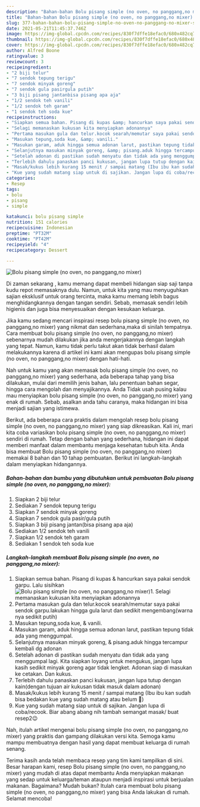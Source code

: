 ```yaml
---
description: "Bahan-bahan Bolu pisang simple (no oven, no panggang,no mixer) Sederhana dan Mudah Dibuat"
title: "Bahan-bahan Bolu pisang simple (no oven, no panggang,no mixer) Sederhana dan Mudah Dibuat"
slug: 377-bahan-bahan-bolu-pisang-simple-no-oven-no-panggang-no-mixer-sederhana-dan-mudah-dibuat
date: 2021-05-21T11:45:37.746Z
image: https://img-global.cpcdn.com/recipes/830f7dffe18efac0/680x482cq70/bolu-pisang-simple-no-oven-no-panggangno-mixer-foto-resep-utama.jpg
thumbnail: https://img-global.cpcdn.com/recipes/830f7dffe18efac0/680x482cq70/bolu-pisang-simple-no-oven-no-panggangno-mixer-foto-resep-utama.jpg
cover: https://img-global.cpcdn.com/recipes/830f7dffe18efac0/680x482cq70/bolu-pisang-simple-no-oven-no-panggangno-mixer-foto-resep-utama.jpg
author: Alfred Boone
ratingvalue: 3
reviewcount: 3
recipeingredient:
- "2 biji telur"
- "7 sendok tepung terigu"
- "7 sendok minyak goreng"
- "7 sendok gula pasirgula putih"
- "3 biji pisang jantanbisa pisang apa aja"
- "1/2 sendok teh vanili"
- "1/2 sendok teh garam"
- "1 sendok teh soda kue"
recipeinstructions:
- "Siapkan semua bahan. Pisang di kupas &amp; hancurkan saya pakai sendok garpu. Lalu sisihkan"
- "Selagi memanaskan kukusan kita menyiapkan adonannya"
- "Pertama masukan gula dan telur.kocok searah/memutar saya pakai sendok garpu.lakukan hingga gula larut dan sedikit mengembang(warna nya sedikit putih)"
- "Masukan tepung,soda kue, &amp; vanili."
- "Masukan garam, aduk hingga semua adonan larut, pastikan tepung tidak ada yang menggumpal."
- "Selanjutnya masukan minyak goreng, &amp; pisang.aduk hingga tercampur kembali dg adonan"
- "Setelah adonan di pastikan sudah menyatu dan tidak ada yang menggumpal lagi. Kita siapkan loyang untuk mengukus, jangan lupa kasih sedikit minyak goreng agar tidak lengket. Adonan siap di masukan ke cetakan. Dan kukus."
- "Terlebih dahulu panaskan panci kukusan, jangan lupa tutup dengan kain(dengan tujuan air kukusan tidak masuk dalam adonan)"
- "Masak/kukus lebih kurang 15 menit / sampai matang (Ibu ibu kan sudah bisa bedakan kue yang sudah matang atau belum 🤣)"
- "Kue yang sudah matang siap untuk di sajikan. Jangan lupa di coba/recook. Biar abang abang nih tambah semangat masak/ buat resep2😉"
categories:
- Resep
tags:
- bolu
- pisang
- simple

katakunci: bolu pisang simple 
nutrition: 151 calories
recipecuisine: Indonesian
preptime: "PT32M"
cooktime: "PT42M"
recipeyield: "4"
recipecategory: Dessert

---
```



![Bolu pisang simple (no oven, no panggang,no mixer)](https://img-global.cpcdn.com/recipes/830f7dffe18efac0/680x482cq70/bolu-pisang-simple-no-oven-no-panggangno-mixer-foto-resep-utama.jpg)

Di zaman  sekarang , kamu memang dapat membeli hidangan siap saji tanpa kudu repot memasaknya dulu. Namun, untuk kita yang mau menyuguhkan sajian eksklusif untuk orang tercinta, maka kamu memang lebih bagus menghidangkannya dengan tangan sendiri. Sebab, memasak sendiri lebih higienis dan juga bisa menyesuaikan dengan kesukaan keluarga.

Jika kamu sedang mencari inspirasi resep bolu pisang simple (no oven, no panggang,no mixer) yang nikmat dan sederhana,maka di sinilah tempatnya. Cara membuat bolu pisang simple (no oven, no panggang,no mixer)  sebenarnya mudah dilakukan jika anda mengerjakannya dengan langkah yang tepat. Namun, kamu tidak perlu takut akan tidak berhasil dalam melakukannya 
karena di artikel ini kami akan mengupas bolu pisang simple (no oven, no panggang,no mixer) dengan hati-hati.  



Nah untuk kamu yang akan memasak bolu pisang simple (no oven, no panggang,no mixer) yang sederhana, ada beberapa tahap yang bisa dilakukan, mulai dari memilih jenis bahan, lalu penentuan bahan segar, hingga cara mengolah dan menyajikannya. Anda Tidak usah pusing kalau mau menyiapkan bolu pisang simple (no oven, no panggang,no mixer) yang enak di rumah. Sebab, asalkan anda  tahu caranya, maka hidangan ini bisa menjadi sajian yang istimewa.

Berikut, ada beberapa cara praktis  dalam mengolah resep bolu pisang simple (no oven, no panggang,no mixer) yang siap dikreasikan. Kali ini, mari kita coba variasikan bolu pisang simple (no oven, no panggang,no mixer) sendiri di rumah. Tetap dengan bahan yang sederhana, hidangan ini dapat memberi manfaat dalam membantu menjaga kesehatan tubuh kita. Anda bisa membuat Bolu pisang simple (no oven, no panggang,no mixer) memakai 8 bahan dan 10 tahap pembuatan. Berikut ini langkah-langkah dalam menyiapkan hidangannya.

<!--inarticleads1-->

##### Bahan-bahan dan bumbu yang dibutuhkan untuk pembuatan Bolu pisang simple (no oven, no panggang,no mixer):

1. Siapkan 2 biji telur
1. Sediakan 7 sendok tepung terigu
1. Siapkan 7 sendok minyak goreng
1. Siapkan 7 sendok gula pasir/gula putih
1. Siapkan 3 biji pisang jantan(bisa pisang apa aja)
1. Sediakan 1/2 sendok teh vanili
1. Siapkan 1/2 sendok teh garam
1. Sediakan 1 sendok teh soda kue




<!--inarticleads2-->

##### Langkah-langkah membuat Bolu pisang simple (no oven, no panggang,no mixer):

1. Siapkan semua bahan. Pisang di kupas &amp; hancurkan saya pakai sendok garpu. Lalu sisihkan
<img src="https://img-global.cpcdn.com/steps/29ff14314c335bd5/160x128cq70/bolu-pisang-simple-no-oven-no-panggangno-mixer-langkah-memasak-1-foto.jpg" alt="Bolu pisang simple (no oven, no panggang,no mixer)">1. Selagi memanaskan kukusan kita menyiapkan adonannya
1. Pertama masukan gula dan telur.kocok searah/memutar saya pakai sendok garpu.lakukan hingga gula larut dan sedikit mengembang(warna nya sedikit putih)
1. Masukan tepung,soda kue, &amp; vanili.
1. Masukan garam, aduk hingga semua adonan larut, pastikan tepung tidak ada yang menggumpal.
1. Selanjutnya masukan minyak goreng, &amp; pisang.aduk hingga tercampur kembali dg adonan
1. Setelah adonan di pastikan sudah menyatu dan tidak ada yang menggumpal lagi. Kita siapkan loyang untuk mengukus, jangan lupa kasih sedikit minyak goreng agar tidak lengket. Adonan siap di masukan ke cetakan. Dan kukus.
1. Terlebih dahulu panaskan panci kukusan, jangan lupa tutup dengan kain(dengan tujuan air kukusan tidak masuk dalam adonan)
1. Masak/kukus lebih kurang 15 menit / sampai matang (Ibu ibu kan sudah bisa bedakan kue yang sudah matang atau belum 🤣)
1. Kue yang sudah matang siap untuk di sajikan. Jangan lupa di coba/recook. Biar abang abang nih tambah semangat masak/ buat resep2😉




Nah, itulah artikel mengenai  bolu pisang simple (no oven, no panggang,no mixer)  yang praktis dan gampang dilakukan versi kita. Semoga kamu mampu membuatnya dengan hasil yang dapat membuat keluarga di rumah senang. 

Terima kasih anda telah membaca resep yang tim kami tampilkan di sini. Besar harapan kami, resep  Bolu pisang simple (no oven, no panggang,no mixer) yang mudah di atas dapat membantu Anda menyiapkan makanan yang sedap untuk keluarga/teman ataupun menjadi inspirasi untuk berjualan makanan. Bagaimana? Mudah bukan? Itulah cara membuat bolu pisang simple (no oven, no panggang,no mixer) yang bisa Anda lakukan di rumah. Selamat mencoba!

